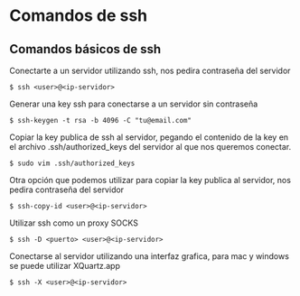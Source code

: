 # Comandos de ssh

## Comandos básicos de ssh

Conectarte a un servidor utilizando ssh, nos pedira contraseña del servidor

    $ ssh <user>@<ip-servidor>

Generar una key ssh para conectarse a un servidor sin contraseña

    $ ssh-keygen -t rsa -b 4096 -C "tu@email.com"

Copiar la key publica de ssh al servidor, pegando el contenido de la key en el archivo .ssh/authorized_keys del servidor al que nos queremos conectar.

    $ sudo vim .ssh/authorized_keys

Otra opción que podemos utilizar para copiar la key publica al servidor, nos pedira contraseña del servidor

    $ ssh-copy-id <user>@<ip-servidor>

Utilizar ssh como un proxy SOCKS

    $ ssh -D <puerto> <user>@<ip-servidor>

Conectarse al servidor utilizando una interfaz grafica, para mac y windows se puede utilizar XQuartz.app

    $ ssh -X <user>@<ip-servidor>



